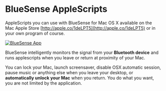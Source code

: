 # BlueSense AppleScripts
AppleScripts you can use with BlueSense for Mac OS X available on the Mac Apple Store [http://apple.co/1deLPT5](http://apple.co/1deLPT5) or in your own program of course.

[![BlueSense App](http://i.imgur.com/gwjHg5u.gif)](http://apple.co/1deLPT5)

BlueSense intelligently monitors the signal from your **Bluetooth device** and runs applescripts when you leave or return at proximity of your Mac.

You can lock your Mac, launch screensaver, disable OSX automatic session, pause music or anything else when you leave your desktop, or **automatically unlock your Mac** when you return. You do what you want, you are not limited by the application.


